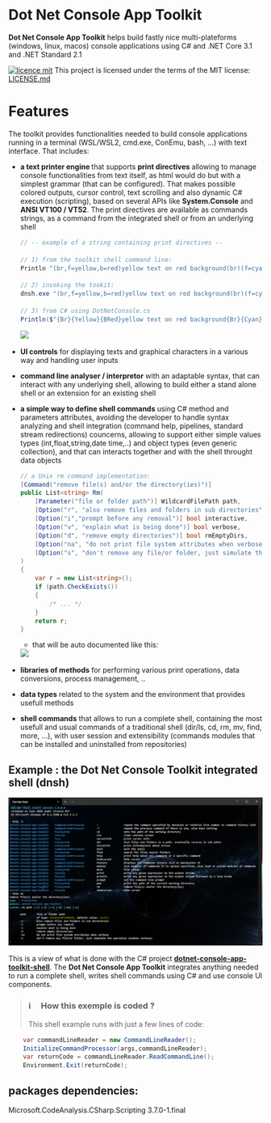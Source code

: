 # Dot Net Console App Toolkit
<b>Dot Net Console App Toolkit</b> helps build fastly nice multi-plateforms (windows, linux, macos) console applications using C# and .NET Core 3.1 and .NET Standard 2.1

[![licence mit](https://img.shields.io/badge/licence-MIT-blue.svg)](license.md) This project is licensed under the terms of the MIT license: [LICENSE.md](LICENSE.md)

# Features

The toolkit provides functionalities needed to build console applications running in a terminal (WSL/WSL2, cmd.exe, ConEmu, bash, ...) with text interface. That includes:
- <b>a text printer engine </b>that supports <b>print directives</b> allowing to manage console functionalities from text itself, as html would do but with a simplest grammar (that can be configured). That makes possible colored outputs, cursor control, text scrolling and also dynamic C# execution (scripting), based on several APIs like <b>System.Console</b> and <b> ANSI VT100 / VT52</b>. The print directives are available as commands strings, as a command from the integrated shell or from an underlying shell

    ``` csharp
    // -- example of a string containing print directives --
    
    // 1) from the toolkit shell command line:
    Println "(br,f=yellow,b=red)yellow text on red background(br)(f=cyan)current time is: (exec=System.DateTime.Now,br)"
    
    // 2) invoking the tookit:
    dnsh.exe "(br,f=yellow,b=red)yellow text on red background(br)(f=cyan)current time is: (exec=System.DateTime.Now,br)"
    
    // 3) from C# using DotNetConsole.cs
    Println($"{Br}{Yellow}{BRed}yellow text on red background{Br}{Cyan}current time is: {System.DateTime.Now}{Br}");
     ```
     <image src="Doc/2020-06-13 06_18_08-Window.png"/>
    
- <b>UI controls</b> for displaying texts and graphical characters in a various way and handling user inputs

- <b>command line analyser / interpretor</b> with an adaptable syntax, that can interact with any underlying shell, allowing to build either a stand alone shell or an extension for an existing shell

- <b>a simple way to define shell commands</b> using C# method and parameters attributes, avoiding the developer to handle syntax analyzing and shell integration (command help, pipelines, standard stream redirections) councerns, allowing to support either simple values types (int,float,string,date time,..) and object types (even generic collection), and that can interacts together and with the shell throught data objects

    ``` csharp
    // a Unix rm command implementation:
    [Command("remove file(s) and/or the directory(ies)")]
    public List<string> Rm(
        [Parameter("file or folder path")] WildcardFilePath path,
        [Option("r", "also remove files and folders in sub directories")] bool recurse,
        [Option("i","prompt before any removal")] bool interactive,
        [Option("v", "explain what is being done")] bool verbose,
        [Option("d", "remove empty directories")] bool rmEmptyDirs,
        [Option("na", "do not print file system attributes when verbose")] bool noattributes,
        [Option("s", "don't remove any file/or folder, just simulate the operation (enable verbose)")] bool simulate
    )
    {
        var r = new List<string>();
        if (path.CheckExists())
        {
            /* ... */
        }
        return r;
    }
    ```
  - that will be auto documented like this:
  
  <image src="Doc/2020-06-13 06_36_43-Window.png"/>

- <b>libraries of methods</b> for performing various print operations, data conversions, process management, ..

- <b>data types</b> related to the system and the environment that provides usefull methods

- <b>shell commands</b> that allows to run a complete shell, containing the most usefull and usual commands of a traditional shell (dir/ls, cd, rm, mv, find, more, ...), with user session and extensibility (commands modules that can be installed and uninstalled from repositories)

## Example : the Dot Net Console Toolkit integrated shell (dnsh)

<img src="Doc/2020-06-13 02_34_57-Window-github.png"/>

This is a view of what is done with the C# project <a href="https://github.com/franck-gaspoz/dotnet-console-app-toolkit-shell"><b>dotnet-console-app-toolkit-shell</b></a>. The <b>Dot Net Console App Toolkit</b> integrates anything needed to run a complete shell, writes shell commands using C# and use console UI components.

> ### :information_source: &nbsp;&nbsp;&nbsp;&nbsp;How this exemple is coded ?
> This shell example runs with just a few lines of code:

``` csharp
    var commandLineReader = new CommandLineReader();
    InitializeCommandProcessor(args,commandLineReader);
    var returnCode = commandLineReader.ReadCommandLine();
    Environment.Exit(returnCode);
```

## packages dependencies:

Microsoft.CodeAnalysis.CSharp.Scripting 3.7.0-1.final
